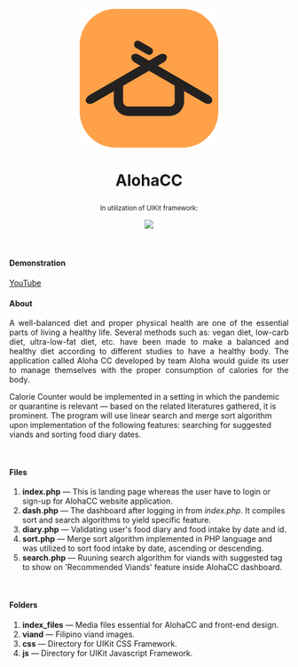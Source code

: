 <p align="center"><img src="index_files/AlohaCC-icon.png" width="250" /></p>
<h1 align="center">AlohaCC</h1>
<p align="center"><sub>In utilization of UIKit framework:</sub></p>
<a href="https://getuikit.com/" target="_blank"><p align="center"><img src="https://avatars0.githubusercontent.com/u/4173184?s=280&v=4" width="25"/></p></a>
<br>
<h4>Demonstration</h4>
<a href="https://www.youtube.com/watch?v=_kvgaFlZCR0" target="_blank">YouTube</a>
<h4>About</h4>
<p width="500" align="justify">A well-balanced diet and proper physical health are one of the essential parts of living a healthy life. 
Several methods such as: vegan diet, low-carb diet, ultra-low-fat diet, etc. have been made to make a balanced 
and healthy diet according to different studies to have a healthy body. 
The application called Aloha CC developed by team Aloha would guide its user to manage themselves with the proper consumption of calories for the body.

Calorie Counter would be implemented in a setting in which the pandemic or quarantine is relevant — based on the related literatures gathered, it is prominent. 
The program will use linear search and merge sort algorithm upon implementation of the following features: searching for suggested viands and sorting food diary dates.</p>
<br>
<h4>Files</h4>
<ol>
<li><b>index.php</b> — This is landing page whereas the user have to login or sign-up for AlohaCC website application.</li>
<li><b>dash.php</b> — The dashboard after logging in from <i>index.php</i>. It compiles sort and search algorithms to yield specific feature.</li>
<li><b>diary.php</b> — Validating user's food diary and food intake by date and id.</li>
<li><b>sort.php</b> — Merge sort algorithm implemented in PHP language and was utilized to sort food intake by date, ascending or descending.</li>
<li><b>search.php</b> — Ruuning search algorithm for viands with suggested tag to show on 'Recommended Viands' feature inside AlohaCC dashboard.</li>
</ol>
<br>
<h4>Folders</h4>
<ol>
<li><b>index_files</b> — Media files essential for AlohaCC and front-end design.</li>
<li><b>viand</b> — Filipino viand images.</li>
<li><b>css</b> — Directory for UIKit CSS Framework.</li>
<li><b>js</b> — Directory for UIKit Javascript Framework.</li>
</ol>
